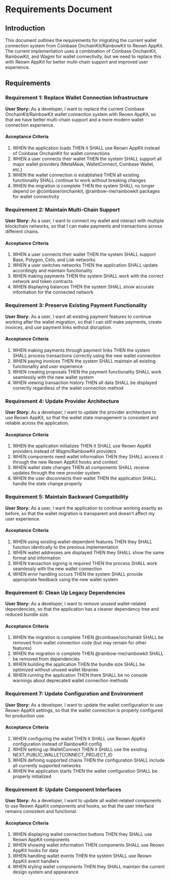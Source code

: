 # Requirements Document

## Introduction

This document outlines the requirements for migrating the current wallet connection system from Coinbase OnchainKit/RainbowKit to Reown AppKit. The current implementation uses a combination of Coinbase OnchainKit, RainbowKit, and Wagmi for wallet connectivity, but we need to replace this with Reown AppKit for better multi-chain support and improved user experience.

## Requirements

### Requirement 1: Replace Wallet Connection Infrastructure

**User Story:** As a developer, I want to replace the current Coinbase OnchainKit/RainbowKit wallet connection system with Reown AppKit, so that we have better multi-chain support and a more modern wallet connection experience.

#### Acceptance Criteria

1. WHEN the application loads THEN it SHALL use Reown AppKit instead of Coinbase OnchainKit for wallet connections
2. WHEN a user connects their wallet THEN the system SHALL support all major wallet providers (MetaMask, WalletConnect, Coinbase Wallet, etc.)
3. WHEN the wallet connection is established THEN all existing functionality SHALL continue to work without breaking changes
4. WHEN the migration is complete THEN the system SHALL no longer depend on @coinbase/onchainkit, @rainbow-me/rainbowkit packages for wallet connectivity

### Requirement 2: Maintain Multi-Chain Support

**User Story:** As a user, I want to connect my wallet and interact with multiple blockchain networks, so that I can make payments and transactions across different chains.

#### Acceptance Criteria

1. WHEN a user connects their wallet THEN the system SHALL support Base, Polygon,  Celo, and Lisk networks
2. WHEN a user switches networks THEN the application SHALL update accordingly and maintain functionality
3. WHEN making payments THEN the system SHALL work with the correct network and token contracts
4. WHEN displaying balances THEN the system SHALL show accurate information for the connected network

### Requirement 3: Preserve Existing Payment Functionality

**User Story:** As a user, I want all existing payment features to continue working after the wallet migration, so that I can still make payments, create invoices, and use payment links without disruption.

#### Acceptance Criteria

1. WHEN making payments through payment links THEN the system SHALL process transactions correctly using the new wallet connection
2. WHEN paying invoices THEN the system SHALL maintain all existing functionality and user experience
3. WHEN creating proposals THEN the payment functionality SHALL work seamlessly with the new wallet system
4. WHEN viewing transaction history THEN all data SHALL be displayed correctly regardless of the wallet connection method

### Requirement 4: Update Provider Architecture

**User Story:** As a developer, I want to update the provider architecture to use Reown AppKit, so that the wallet state management is consistent and reliable across the application.

#### Acceptance Criteria

1. WHEN the application initializes THEN it SHALL use Reown AppKit providers instead of Wagmi/RainbowKit providers
2. WHEN components need wallet information THEN they SHALL access it through the new Reown AppKit hooks and context
3. WHEN wallet state changes THEN all components SHALL receive updates through the new provider system
4. WHEN the user disconnects their wallet THEN the application SHALL handle the state change properly

### Requirement 5: Maintain Backward Compatibility

**User Story:** As a user, I want the application to continue working exactly as before, so that the wallet migration is transparent and doesn't affect my user experience.

#### Acceptance Criteria

1. WHEN using existing wallet-dependent features THEN they SHALL function identically to the previous implementation
2. WHEN wallet addresses are displayed THEN they SHALL show the same format and information
3. WHEN transaction signing is required THEN the process SHALL work seamlessly with the new wallet connection
4. WHEN error handling occurs THEN the system SHALL provide appropriate feedback using the new wallet system

### Requirement 6: Clean Up Legacy Dependencies

**User Story:** As a developer, I want to remove unused wallet-related dependencies, so that the application has a cleaner dependency tree and reduced bundle size.

#### Acceptance Criteria

1. WHEN the migration is complete THEN @coinbase/onchainkit SHALL be removed from wallet connection code (but may remain for other features)
2. WHEN the migration is complete THEN @rainbow-me/rainbowkit SHALL be removed from dependencies
3. WHEN building the application THEN the bundle size SHALL be optimized without unused wallet libraries
4. WHEN running the application THEN there SHALL be no console warnings about deprecated wallet connection methods

### Requirement 7: Update Configuration and Environment

**User Story:** As a developer, I want to update the wallet configuration to use Reown AppKit settings, so that the wallet connection is properly configured for production use.

#### Acceptance Criteria

1. WHEN configuring the wallet THEN it SHALL use Reown AppKit configuration instead of RainbowKit config
2. WHEN setting up WalletConnect THEN it SHALL use the existing NEXT_PUBLIC_WALLETCONNECT_PROJECT_ID
3. WHEN defining supported chains THEN the configuration SHALL include all currently supported networks
4. WHEN the application starts THEN the wallet configuration SHALL be properly initialized

### Requirement 8: Update Component Interfaces

**User Story:** As a developer, I want to update all wallet-related components to use Reown AppKit components and hooks, so that the user interface remains consistent and functional.

#### Acceptance Criteria

1. WHEN displaying wallet connection buttons THEN they SHALL use Reown AppKit components
2. WHEN showing wallet information THEN components SHALL use Reown AppKit hooks for data
3. WHEN handling wallet events THEN the system SHALL use Reown AppKit event handlers
4. WHEN styling wallet components THEN they SHALL maintain the current design system and appearance